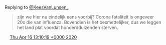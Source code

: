 Replying to [@KeesVanLunsen\_](https://twitter.com/@KeesVanLunsen_/status/1250753236245663747)

> zijn we hier nu eindelijk eens voorbij? Corona fataliteit is ongeveer 20x die van influenza\. Bovendien is het besmettelijker, dus we leggen het land plat voordat honderdduizenden sterven\.

<img src="../../media/tweet.ico" width="12" /> [Thu Apr 16 13:10:19 +0000 2020](https://twitter.com/DromerDenker/status/1250773518377246720)